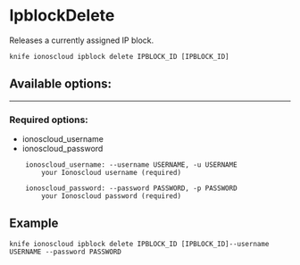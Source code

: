 # IpblockDelete

Releases a currently assigned IP block.

    knife ionoscloud ipblock delete IPBLOCK_ID [IPBLOCK_ID]


## Available options:
---

### Required options:
* ionoscloud_username
* ionoscloud_password

```
    ionoscloud_username: --username USERNAME, -u USERNAME
        your Ionoscloud username (required)

    ionoscloud_password: --password PASSWORD, -p PASSWORD
        your Ionoscloud password (required)

```

## Example

    knife ionoscloud ipblock delete IPBLOCK_ID [IPBLOCK_ID]--username USERNAME --password PASSWORD
